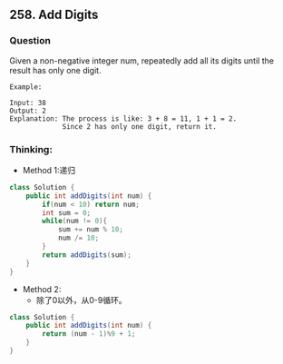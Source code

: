 ## 258. Add Digits

### Question
Given a non-negative integer num, repeatedly add all its digits until the result has only one digit.

```
Example:

Input: 38
Output: 2 
Explanation: The process is like: 3 + 8 = 11, 1 + 1 = 2. 
             Since 2 has only one digit, return it.
```

### Thinking:
* Method 1:递归

```Java
class Solution {
    public int addDigits(int num) {
        if(num < 10) return num;
        int sum = 0;
        while(num != 0){
            sum += num % 10;
            num /= 10;
        }
        return addDigits(sum);
    }
}
```

* Method 2:
	* 除了0以外，从0-9循环。

```Java
class Solution {
    public int addDigits(int num) {
        return (num - 1)%9 + 1;
    }
}
```